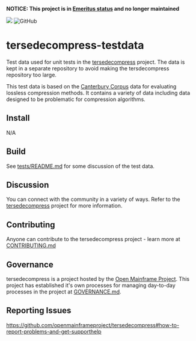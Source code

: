 **NOTICE: This project is in [Emeritus status](https://tac.openmainframeproject.org/process/lifecycle.html#emeritus-stage) and no longer maintained**

![](https://artwork.openmainframeproject.org/projects/tersedecompress/color/tersedecompress-color.svg)
![GitHub](https://img.shields.io/github/license/openmainframeproject/tersedecompress)

# tersedecompress-testdata

Test data used for unit tests in the [tersedecompress](https://github.com/openmainframeproject/tersedecompress) project. The data is kept in a separate repository to avoid making the tersdecompress repository too large.

This test data is based on the [Canterbury Corpus](https://corpus.canterbury.ac.nz/) data for evaluating lossless compression methods. It contains a variety of data including data designed to be problematic for compression algorithms.

## Install

N/A

## Build

See [tests/README.md](tests/README.md) for some discussion of the test data.

## Discussion

You can connect with the community in a variety of ways. Refer to the [tersedecompress](https://github.com/openmainframeproject/tersedecompress) project for more information.

## Contributing
Anyone can contribute to the tersedecompress project - learn more at [CONTRIBUTING.md](https://github.com/openmainframeproject/tersedecompress/blob/master/CONTRIBUTING.md)

## Governance
tersedecompress is a project hosted by the [Open Mainframe Project](https://openmainframeproject.org). This project has established it's own processes for managing day-to-day processes in the project at [GOVERNANCE.md](https://github.com/openmainframeproject/tersedecompress/blob/master/GOVERNANCE.md).

## Reporting Issues

https://github.com/openmainframeproject/tersedecompress#how-to-report-problems-and-get-supporthelp
